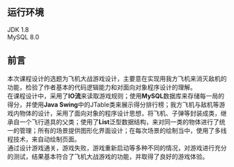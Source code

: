 ## 运行环境
JDK 1.8 </br>
MySQL 8.0

## 前言
本次课程设计的选题为飞机大战游戏设计，主要意在实现用我方飞机来消灭敌机的功能，检验了作者基本的代码逻辑能力和对面向对象程序设计的理解。</br>
在课程设计中，采用了**IO流**来读取游戏规则；使用**MySQL**数据库来存储每一局的得分，并使用**Java Swing**中的JTable类来展示得分排行榜；我方飞机与敌机等游戏内物体的设计，采用了面向对象的程序设计思想，将飞机、子弹等封装成类，继承自一个飞行道具的父类；使用了**List**泛型数据结构，来对同一类的物体进行了统一的管理；所有的场景提供图形化界面设计；在每次场景的绘制当中，使用了多线程技术，来自动绘制页面。</br>
通过设计游戏通关，游戏失败，游戏重新启动等多种不同的情况，对游戏进行充分的测试，结果基本符合了飞机大战游戏的功能，并取得了良好的游戏体验。
